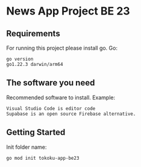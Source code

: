 # News App Project BE 23

## Requirements
For running this project please install go. Go:
```
go version
go1.22.3 darwin/arm64
```

## The software you need
Recommended software to install. Example:
```
Visual Studio Code is editor code
Supabase is an open source Firebase alternative.
```

## Getting Started
Init folder name:
```
go mod init tokoku-app-be23
```